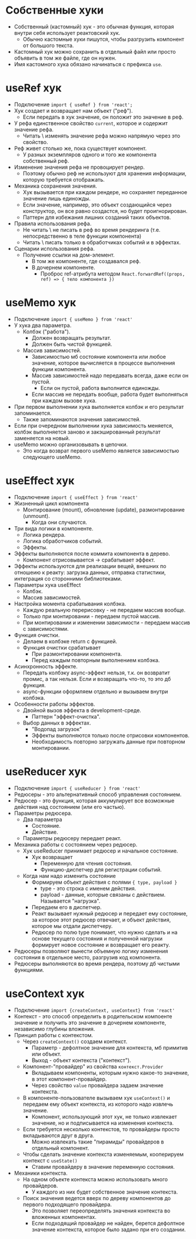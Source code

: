 # Собственные хуки

* Собственный (кастомный) хук - это обычная функция, которая внутри себя использует реактовский хук.
  * Обычно кастомные хуки пишутся, чтобы разгрузить компонент от большого текста.
* Кастомный хук можно сохранить в отдельный файл или просто объявить в том же файле, где он нужен.
* Имя кастомного хука обязано начинаться с префикса `use`.

# useRef хук

* Подключение `import { useRef } from 'react';`
* Хук создает и возвращает нам объект ("реф").
  * Если передать в хук значение, он положит это значение в реф.
* У рефа единственное свойство `current`, которое и содержит значение рефа.
  * Читать \ изменять значение рефа можно напрямую через это свойство.
* Реф живет столько же, пока существует компонент.
  * У разных экземпляров одного и того же компонента собственный реф.
* Изменение значения рефа не провоцирует рендер.
  * Поэтому обычно реф не используют для хранения информации, которую требуется отображать.
* Механика сохранения значения.
  * Хук вызывается при каждом рендере, но сохраняет переданное значение лишь единожды.
  * Если значение, например, это объект создающийся через конструктор, он все равно создастся, но будет проигнорирован.
  * Паттерн для избежания лишних созданий таких объектов.
* Правила использования рефа.
  * Не читать \ не писать в реф во время рендеринга (т.е. непосредственно в теле функции компонента)
  * Читать \ писать только в обработчиках событий и в эффектах.
* Сценарии использования рефа.
  * Получение ссылки на дом-элемент.
    * В том же компоненте, где создавался реф.
    * В дочернем компоненте.
      * Проброс ref-атрибута методом `React.forwardRef((props, ref) => { тело компонента })`

# useMemo хук

* Подключение `import { useMemo } from 'react'`
* У хука два параметра.
  * Колбэк ("работа").
    * Должен возвращать результат.
    * Должен быть чистой функцией.
  * Массив зависимостей.
    * Зависимостью мб состояние компонента или любое значение, которое вычисляется в процессе выполнения функции компонента.
    * Массив зависимостей надо передавать всегда, даже если он пустой.
      * Если он пустой, работа выполнится единожды.
    * Если массив не передать вообще, работа будет выполняться при каждом вызове хука.
* При первом выполнении хука выполняется колбэк и его результат запоминается.
  * Также запоминаются значения зависимостей.
* Если при очередном выполнении хука зависимость меняется, колбэк выполняется заново и закэшированный результат заменяется на новый.
* useMemo можно организовывать в цепочки.
  * Это когда возврат первого useMemo является зависимостью следующего useMemo.



# useEffect хук

* Подключение `import { useEffect } from 'react'`
* Жизненный цикл компонента
  * Монтирование (mount), обновление (update), размонтирование (unmount).
    * Когда они случаются.
* Три вида логики в компоненте.
  * Логика рендера.
  * Логика обработчиков событий.
  * Эффекты.
* Эффекты выполняются после коммита компонента в дерево.
  * Компонент отрисовывается -> срабатывает эффект.
* Эффекты используются для реализации вещей, внешних по отношеию к реакту: загрузка данных, отправка статистики, интеграция со сторонними библиотеками.
* Параметры хука useEffect
  * Колбэк.
  * Массив зависимостей.
* Настройка момента срабатывания колбэка.
  * Каждую реальную перерисовку - не передаем массив вообще.
  * Только при монтировании - передаем пустой массив.
  * При монтировании и изменении зависимости - передаем массив с зависимостями.
* Функция очистки.
  * Делаем в колбэке return с функцией.
  * Функция очистки срабатывает
    * При размонтировании компонента.
    * Перед каждым повторным выполнением колбэка.
* Асинхронность эффекте.
  * Передать колбэку async-эффект нельзя, т.к. он возвратит промис, а так нельзя. Если и возвращать что-то, то это дб функция.
  * async-функции оформляем отдельно и вызываем внутри колбэка.
* Особенности работы эффектов.
  * Двойной вызов эффекта в development-среде.
    * Паттерн "эффект-очистка".
  * Выбор данных в эффектах.
    * "Водопад загрузок"
    * Эффекты выполняются только после отрисовки компонентов.
    * Необходимость повторно загружать данные при повторном монтировании.

# useReducer хук

* Подключение `import { useReducer } from 'react'`
* Редюсеры - это альтернативный способ управления состоянием.
* Редюсер - это функция, которая аккумулирует все возможные действия над состоянием (или его частью).
* Параметры редюсера.
  * Два параметра
    * Состояние.
    * Действие.
  * Параметры редюсеру передает реакт.
* Механика работы с состоянием через редюсер.
  * Хук useReducer принимает редюсер и начальное состояние.
    * Хук возвращает
      * Переменную для чтения состояния.
      * Функцию-диспетчер для регистрации событий.
  * Когда нам надо изменить состояние
    * Формируем объект действия с полями `{ type, payload }`
      * type - это строка с именем действия.
      * payload - данные, которые связаны с действием. Называется "нагрузка".
    * Передаем его в диспетчер.
    * Реакт вызывает нужный редюсер и передает ему состояние, за которое этот редюсер отвечает, и объект действия, которое мы отдали диспетчеру.
    * Редюсер по полю type понимает, что нужно сделать и на основе текущего состояния и полученной нагрузки формирует новое состояние и возвращает его реакту.
* Редюсеры позволяют вынести объемную логику изменения состояния в отдельное место, разгрузив код компонента.
* Редюсеры выполняются во время рендера, поэтому дб чистыми функциями.



# useContext хук

* Подключение `import {createContext, useContext} from 'react'`
* Контекст - это способ определить в родительском компоенте значение и получить это значение в дочернем компоненте, независимо глубины вложения.
* Принцип работы с контекстом.
  * Через `createContext()` создаем контекст.
    * Параметр - дефолтное значение для контекста, мб примитив или объект.
    * Выход - объект контекста ("контекст").
  * Компонент-"провайдер" из свойства `контекст.Provider`
    * Вкладываем компоненты, которым нужно какое-то значение, в этот компонент-провайдер.
    * Через свойство `value` провайдера задаем значение контекста.
  * В компоненте-пользователе вызываем хук `useContext()` и передаем ему объект контекста, из которого надо извлечь значение.
    * Компонент, использующий этот хук, не только извлекает значение, но и подписывается на изменения контекста.
  * Если требуется несколько контекстов, то провайдеры просто вкладываются друг в друга.
    * Можно извлекать такие "пирамиды" провайдеров в отдельный компонент.
  * Чтобы сделать значение контекста изменяемым, кооперируем контекст с `useState()`
    * Ставим провайдеру в значение переменную состояния.
* Механики контекста.
  * На одном объекте контекста можно использовать много провайдеров.
    * У каждого из них будет собственное значение контекста.
  * Поиск значения ведется вверх по дереву компонентов до первого подходящего провайдера.
    * Это позволяет переопределять значения контекста во вложенных компонентах.
    * Если подходящий провайдер не найден, берется дефолтное значение контекста, которое было задано при его создании.